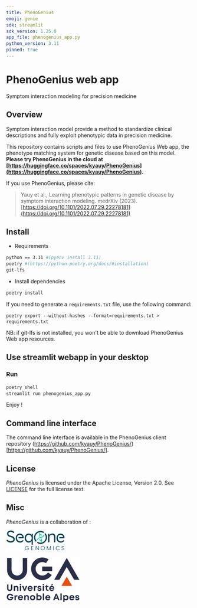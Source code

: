 ```yaml
---
title: PhenoGenius
emoji: genie
sdk: streamlit
sdk_version: 1.25.0
app_file: phenogenius_app.py
python_version: 3.11
pinned: true
---
```


# PhenoGenius web app

Symptom interaction modeling for precision medicine

## Overview

Symptom interaction model provide a method to standardize clinical descriptions and fully exploit phenotypic data in precision medicine.

This repository contains scripts and files to use PhenoGenius Web app, the phenotype matching system for genetic disease based on this model. **Please try PhenoGenius in the cloud at [https://huggingface.co/spaces/kyauy/PhenoGenius](https://huggingface.co/spaces/kyauy/PhenoGenius).**

If you use PhenoGenius, please cite:
> Yauy et al., Learning phenotypic patterns in genetic disease by symptom interaction modeling. medrXiv (2023). [https://doi.org/10.1101/2022.07.29.22278181](https://doi.org/10.1101/2022.07.29.22278181)

## Install

- Requirements

```bash
python == 3.11 #(pyenv install 3.11)
poetry #(https://python-poetry.org/docs/#installation)
git-lfs
```

- Install dependencies

```bash
poetry install
```

If you need to generate a `requirements.txt` file, use the following command:
```
poetry export --without-hashes --format=requirements.txt > requirements.txt
```

NB: if git-lfs is not installed, you won't be able to download PhenoGenius Web app resources.

## Use streamlit webapp in your desktop

### Run

```bash
poetry shell
streamlit run phenogenius_app.py
```


Enjoy !

## Command line interface

The command line interface is available in the PhenoGenius client repository (https://github.com/kyauy/PhenoGenius/)[https://github.com/kyauy/PhenoGenius/].

## License

*PhenoGenius* is licensed under the Apache License, Version 2.0. See [LICENSE](LICENSE) for the full license text.

## Misc

*PhenoGenius* is a collaboration of :

[![SeqOne](data/img/logo-seqone.png)](https://seqone.com/)

[![Université Grenoble Alpes](data/img/logo-uga.png)](https://iab.univ-grenoble-alpes.fr/)


